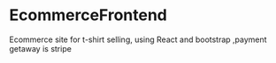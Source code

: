 # EcommerceFrontend
Ecommerce site for t-shirt selling, using React and bootstrap ,payment getaway is stripe
